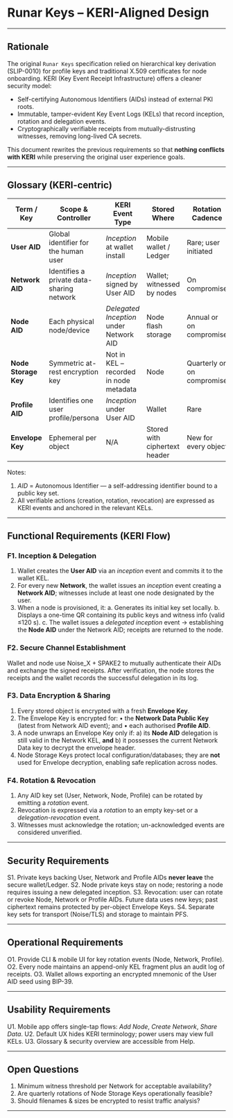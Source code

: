 # Runar Keys – KERI-Aligned Design

---

## Rationale

The original `Runar Keys` specification relied on hierarchical key derivation (SLIP-0010) for
profile keys and traditional X.509 certificates for node onboarding.
KERI (Key Event Receipt Infrastructure) offers a cleaner security model:

*  Self-certifying Autonomous Identifiers (AIDs) instead of external PKI roots.
*  Immutable, tamper-evident Key Event Logs (KELs) that record inception, rotation and
   delegation events.
*  Cryptographically verifiable receipts from mutually-distrusting witnesses, removing
   long-lived CA secrets.

This document rewrites the previous requirements so that **nothing conflicts with KERI** while
preserving the original user experience goals.

---

## Glossary (KERI-centric)

| Term / Key | Scope & Controller | KERI Event Type | Stored Where | Rotation Cadence |
|------------|-------------------|-----------------|--------------|------------------|
| **User AID** | Global identifier for the human user | *Inception* at wallet install | Mobile wallet / Ledger | Rare; user initiated |
| **Network AID** | Identifies a private data-sharing network | *Inception* signed by User AID | Wallet; witnessed by nodes | On compromise |
| **Node AID** | Each physical node/device | *Delegated Inception* under Network AID | Node flash storage | Annual or on compromise |
| **Node Storage Key** | Symmetric at-rest encryption key | Not in KEL – recorded in node metadata | Node | Quarterly or on compromise |
| **Profile AID** | Identifies one user profile/persona | *Inception* under User AID | Wallet | Rare |
| **Envelope Key** | Ephemeral per object | N/A | Stored with ciphertext header | New for every object |

Notes:
1. *AID* = Autonomous Identifier — a self-addressing identifier bound to a public key set.
2. All verifiable actions (creation, rotation, revocation) are expressed as KERI events and
   anchored in the relevant KELs.

---

## Functional Requirements (KERI Flow)

### F1. Inception & Delegation
1. Wallet creates the **User AID** via an *inception* event and commits it to the wallet KEL.
2. For every new **Network**, the wallet issues an *inception* event creating a **Network AID**;
   witnesses include at least one node designated by the user.
3. When a node is provisioned, it:
   a. Generates its initial key set locally.
   b. Displays a one-time QR containing its public keys and witness info (valid ≤120 s).
   c. The wallet issues a *delegated inception* event → establishing the **Node AID** under the
      Network AID; receipts are returned to the node.

### F2. Secure Channel Establishment
Wallet and node use Noise_X + SPAKE2 to mutually authenticate their AIDs and exchange the
signed receipts. After verification, the node stores the receipts and the wallet records the
successful delegation in its log.

### F3. Data Encryption & Sharing
1. Every stored object is encrypted with a fresh **Envelope Key**.
2. The Envelope Key is encrypted for:
   • the **Network Data Public Key** (latest from Network AID event); and
   • each authorised **Profile AID**.
3. A node unwraps an Envelope Key only if:
   a) its **Node AID** delegation is still valid in the Network KEL, **and**
   b) it possesses the current Network Data key to decrypt the envelope header.
4. Node Storage Keys protect local configuration/databases; they are **not** used for Envelope
   decryption, enabling safe replication across nodes.

### F4. Rotation & Revocation
1. Any AID key set (User, Network, Node, Profile) can be rotated by emitting a *rotation* event.
2. Revocation is expressed via a *rotation* to an empty key-set or a *delegation-revocation* event.
3. Witnesses must acknowledge the rotation; un-acknowledged events are considered unverified.

---

## Security Requirements

S1. Private keys backing User, Network and Profile AIDs **never leave** the secure wallet/Ledger.
S2. Node private keys stay on node; restoring a node requires issuing a new delegated inception.
S3. Revocation: user can rotate or revoke Node, Network or Profile AIDs. Future data uses new
    keys; past ciphertext remains protected by per-object Envelope Keys.
S4. Separate key sets for transport (Noise/TLS) and storage to maintain PFS.

---

## Operational Requirements

O1. Provide CLI & mobile UI for key rotation events (Node, Network, Profile).
O2. Every node maintains an append-only KEL fragment plus an audit log of receipts.
O3. Wallet allows exporting an encrypted mnemonic of the User AID seed using BIP-39.

---

## Usability Requirements

U1. Mobile app offers single-tap flows: *Add Node*, *Create Network*, *Share Data*.
U2. Default UX hides KERI terminology; power users may view full KELs.
U3. Glossary & security overview are accessible from Help.

---

## Open Questions

1. Minimum witness threshold per Network for acceptable availability?
2. Are quarterly rotations of Node Storage Keys operationally feasible?
3. Should filenames & sizes be encrypted to resist traffic analysis?

---
